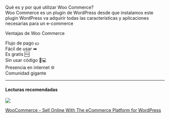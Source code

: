 Qué es y por qué utilizar Woo Commerce?  
Woo Commerce es un plugin de WordPress desde que instalamos este plugin WordPress va adquirir todas las características y aplicaciones necesarias para un e-commerce

Ventajas de Woo Commerce

Flujo de pago 💵  
Fácil de usar ➡  
Es gratis 🆓  
Sin usar código 👩💻  
Presencia en internet 🌐  
Comunidad gigante


---

#### Lecturas recomendadas

![](https://www.google.com/s2/favicons?domain=https://woocommerce.com/wp-content/uploads/2020/06/cropped-Favicon_512.png?w=32)

[WooCommerce - Sell Online With The eCommerce Platform for WordPress](https://woocommerce.com/)
